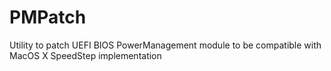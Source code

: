PMPatch
=======

Utility to patch UEFI BIOS PowerManagement module to be compatible with MacOS X SpeedStep implementation
